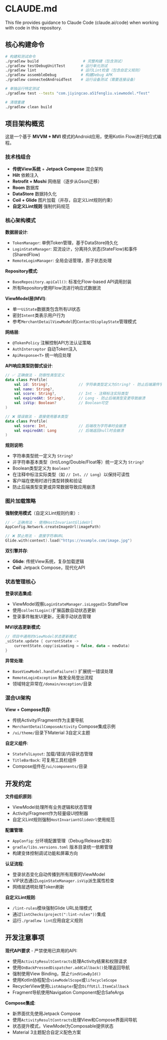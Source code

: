 # CLAUDE.md

This file provides guidance to Claude Code (claude.ai/code) when working with code in this repository.

## 核心构建命令

```bash
# 构建和测试命令
./gradlew build                    # 完整构建（包含测试）
./gradlew testDebugUnitTest       # 运行单元测试
./gradlew lint                    # 运行Lint检查（包含自定义规则）
./gradlew assembleDebug           # 构建Debug APK
./gradlew connectedAndroidTest    # 运行设备测试（需要连接设备）

# 单独运行特定测试
./gradlew test --tests "com.jiyingcao.a51fengliu.viewmodel.*Test"

# 清理重建
./gradlew clean build
```

## 项目架构概览

这是一个基于 **MVVM + MVI** 模式的Android应用，使用Kotlin Flow进行响应式编程。

### 技术栈组合
- **传统View系统** + **Jetpack Compose** 混合架构
- **Hilt** 依赖注入
- **Retrofit + Moshi** 网络层（逐步从Gson迁移）
- **Room** 数据库
- **DataStore** 数据持久化
- **Coil + Glide** 图片加载（并存，自定义Lint规则约束）
- **自定义Lint规则** 强制代码规范

### 核心架构模式

**数据层设计**:
- `TokenManager`: 单例Token管理，基于DataStore持久化
- `LoginStateManager`: 双流设计，分离持久状态(StateFlow)和事件(SharedFlow)
- `RemoteLoginManager`: 全局会话管理，原子状态处理

**Repository模式**:
- `BaseRepository.apiCall()`: 标准化Flow-based API调用封装
- 所有Repository使用Flow流进行响应式数据流

**ViewModel层(MVI)**:
- 单一`UiState`数据类包含所有UI状态
- 密封`Intent`类表示用户行为
- 参考`MerchantDetailViewModel`的`ContactDisplayState`管理模式

**网络层**:
- `@TokenPolicy` 注解控制API方法认证策略
- `AuthInterceptor` 自动Token注入
- `ApiResponse<T>` 统一响应处理

**API响应类型防御式设计**:
```kotlin
// ✅ 正确做法 - 防御性类型定义
data class Profile(
    val id: String?,             // 字符串类型定义为String? - 防止后端漏传字段导致崩溃
    val name: String?,
    val score: String?,          // Int - 注释标注实际类型
    val expiredAt: String?,      // Long - 防止后端类型变更导致崩溃
    val isVip: Boolean?          // Boolean可空
)

// ❌ 错误做法 - 直接使用基本类型
data class Profile(
    val score: Int,              // 后端改为字符串时会崩溃
    val expiredAt: Long          // 后端返回null时会崩溃
)
```

**规则说明**:
- 字符串类型统一定义为 `String?`
- 非字符串基本类型（Int/Long/Double/Float等）统一定义为 `String?`
- Boolean类型定义为 `Boolean?`
- 在注释中标注实际类型（如 `// Int`、`// Long`）以保持可读性
- 客户端在使用时进行类型转换和验证
- 防止后端类型变更或异常数据导致应用崩溃

### 图片加载策略

**强制使用模式**（自定义Lint规则约束）:
```kotlin
// ✅ 正确用法 - 使用HostInvariantGlideUrl
AppConfig.Network.createImageUrl(imagePath)

// ❌ 禁止用法 - 直接字符串URL
Glide.with(context).load("https://example.com/image.jpg")
```

**双引擎并存**:
- **Glide**: 传统View系统，复杂加载逻辑
- **Coil**: Jetpack Compose，现代化API

### 状态管理核心

**登录状态集成**:
- ViewModel观察`LoginStateManager.isLoggedIn` StateFlow
- 使用`collectLogin()`扩展函数自动状态更新
- 登录事件触发UI更新，无需手动状态管理

**MVI状态更新模式**:
```kotlin
// 项目中通用的ViewModel状态更新模式
_uiState.update { currentState ->
    currentState.copy(isLoading = false, data = newData)
}
```

**异常处理**:
- `BaseViewModel.handleFailure()` 扩展统一错误处理
- `RemoteLoginException` 触发全局登出流程
- 领域特定异常在`/domain/exception/`目录

### 混合UI架构

**View + Compose共存**:
- 传统Activity/Fragment作为主要导航
- `MerchantDetailComposeActivity` Compose集成示例
- `/ui/theme/`目录下Material 3自定义主题

**自定义组件**:
- `StatefulLayout`: 加载/错误/内容状态管理
- `TitleBarBack`: 可复用工具栏组件
- Compose组件在`/ui/components/`目录

## 开发约定

**文件组织原则**:
- ViewModel处理所有业务逻辑和状态管理
- Activity/Fragment作为轻量级UI控制器
- 自定义Lint规则强制`HostInvariantGlideUrl`使用规范

**配置管理**:
- `AppConfig`: 分环境配置管理（Debug/Release变体）
- `gradle/libs.versions.toml` 版本目录统一依赖管理
- 构建变体控制调试功能和屏幕方向

**认证流程**:
- 登录状态变化自动传播到所有观察的ViewModel
- VIP状态通过`LoginStateManager.isVip`派生属性检查
- 网络层透明处理Token刷新

**自定义Lint规则**:
- `/lint-rules`模块强制Glide URL处理模式
- 通过`lintChecks(project(":lint-rules"))`集成
- 运行`./gradlew lint`应用自定义规则

## 开发注意事项

**现代API要求** - 严禁使用已弃用的API:
- 使用`ActivityResultContracts`处理Activity结果和权限请求
- 使用`OnBackPressedDispatcher.addCallback()`处理返回导航
- 强制使用View Binding，禁止`findViewById()`
- 使用Kotlin协程配合`viewModelScope`或`lifecycleScope`
- RecyclerView使用`ListAdapter`配合`DiffUtil.ItemCallback`
- Fragment导航使用Navigation Component配合SafeArgs

**Compose集成**:
- 新界面优先使用Jetpack Compose
- 使用`ActivityResultContracts`处理View和Compose界面间导航
- 状态提升模式，ViewModel为Composable提供状态
- Material 3主题配合自定义配色方案